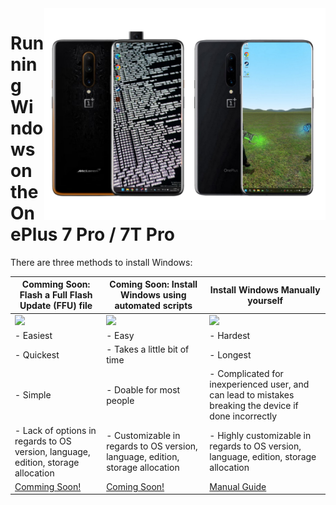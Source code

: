 <img align="right" src="https://github.com/fnm04-sh/woa-op7/blob/main/op7.png" width="450" alt="Windows 11 running on hotdog/guacamole">

# Running Windows on the OnePlus 7 Pro / 7T Pro


There are three methods to install Windows:

| **Comming Soon: Flash a Full Flash Update (FFU) file**                                                                       | **Coming Soon: Install Windows using automated scripts**                                                 | Install Windows Manually yourself                                                                          |
|----------------------------------------------------------------------------------------------------------------|----------------------------------------------------------------------------------------------------------------|----------------------------------------------------------------------------------------------------------------|
| <a href="/InstallWindows-en/FlashingFFU.md"><img src="https://github.com/WOA-Project/SurfaceDuo-Guides/assets/3755345/c4fd0391-210a-4c31-8f03-7db2e634430c" width="200"></a> | <a href="/InstallWindows-en/InstallWindows.md"><img src="https://github.com/WOA-Project/SurfaceDuo-Guides/assets/3755345/c4d1d3cd-b0aa-4a96-986b-929f5443865a" width="150"></a> | <a href="/InstallWindows-en/InstallWindowsManually.md"><img src="https://github.com/WOA-Project/SurfaceDuo-Guides/assets/3755345/9791796b-406b-4f0d-8aad-20fff18741da" width="200"></a> |
| - Easiest                                                                                                      | - Easy                                                                                                         | - Hardest                                                                                                      |
| - Quickest                                                                                                     | - Takes a little bit of time                                                                                   | - Longest                                                                                                      |
| - Simple                                                                                                       | - Doable for most people                                                                                       | - Complicated for inexperienced user, and can lead to mistakes breaking the device if done incorrectly         |
| - Lack of options in regards to OS version, language, edition, storage allocation | - Customizable in regards to OS version, language, edition, storage allocation | - Highly customizable in regards to OS version, language, edition, storage allocation |
| [Comming Soon!](/InstallWindows-en/InstallWindows.md) | [Coming Soon!](/InstallWindows-en/InstallWindows.md) | [Manual Guide](/guide/1-partition.md) |